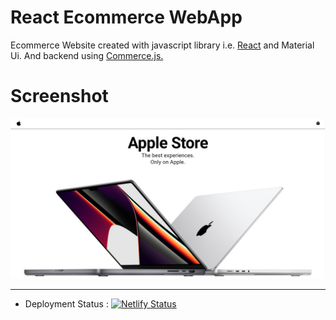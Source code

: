 # React Ecommerce WebApp

Ecommerce Website created with javascript library i.e. [React](https://reactjs.org/) and Material Ui. And backend using [Commerce.js.](https://commercejs.com/)

# Screenshot

![Screenshot](https://raw.githubusercontent.com/Drish-xD/Zapkart/master/public/images/Screenshot.png "Screenshot")

---

- Deployment Status : [![Netlify Status](https://api.netlify.com/api/v1/badges/4203a285-5f9b-4f31-beb0-193ff1c27a89/deploy-status)](https://app.netlify.com/sites/ecom-material-ui/deploys)
